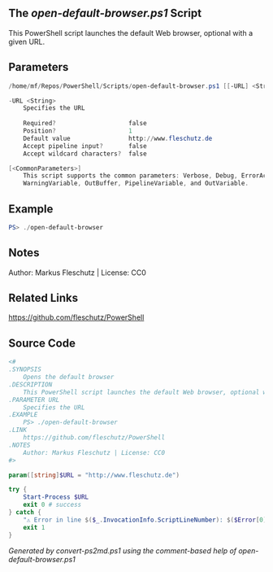 ## The *open-default-browser.ps1* Script

This PowerShell script launches the default Web browser, optional with a given URL.

## Parameters
```powershell
/home/mf/Repos/PowerShell/Scripts/open-default-browser.ps1 [[-URL] <String>] [<CommonParameters>]

-URL <String>
    Specifies the URL
    
    Required?                    false
    Position?                    1
    Default value                http://www.fleschutz.de
    Accept pipeline input?       false
    Accept wildcard characters?  false

[<CommonParameters>]
    This script supports the common parameters: Verbose, Debug, ErrorAction, ErrorVariable, WarningAction, 
    WarningVariable, OutBuffer, PipelineVariable, and OutVariable.
```

## Example
```powershell
PS> ./open-default-browser

```

## Notes
Author: Markus Fleschutz | License: CC0

## Related Links
https://github.com/fleschutz/PowerShell

## Source Code
```powershell
<#
.SYNOPSIS
	Opens the default browser
.DESCRIPTION
	This PowerShell script launches the default Web browser, optional with a given URL.
.PARAMETER URL
	Specifies the URL
.EXAMPLE
	PS> ./open-default-browser
.LINK
	https://github.com/fleschutz/PowerShell
.NOTES
	Author: Markus Fleschutz | License: CC0
#>

param([string]$URL = "http://www.fleschutz.de")

try {
	Start-Process $URL
	exit 0 # success
} catch {
	"⚠️ Error in line $($_.InvocationInfo.ScriptLineNumber): $($Error[0])"
	exit 1
}
```

*Generated by convert-ps2md.ps1 using the comment-based help of open-default-browser.ps1*
